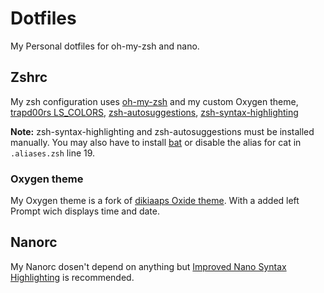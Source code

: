 # Dotfiles
My Personal dotfiles for oh-my-zsh and nano.

## Zshrc
My zsh configuration uses [oh-my-zsh](https://github.com/ohmyzsh/ohmyzsh "oh-my-zsh Github repository") and my custom Oxygen theme, [trapd00rs LS_COLORS](https://github.com/trapd00r/LS_COLORS "LS_COLORS Github repository"), [zsh-autosuggestions](https://github.com/zsh-users/zsh-autosuggestions "zsh-autosuggestions Github repository"), [zsh-syntax-highlighting](https://github.com/zsh-users/zsh-syntax-highlighting "zsh-syntax-highlighting Github repository")

**Note:** zsh-syntax-highlighting and zsh-autosuggestions must be installed manually. You may also have to install [bat](https://github.com/sharkdp/bat) or disable the alias for cat in ```.aliases.zsh``` line 19.

### Oxygen theme
My Oxygen theme is a fork of [dikiaaps Oxide theme](https://github.com/dikiaap/dotfiles/blob/master/.oh-my-zsh/themes/oxide.zsh-theme "See here"). With a added left Prompt wich displays time and date.

## Nanorc
My Nanorc dosen't depend on anything but [Improved Nano Syntax Highlighting](https://github.com/scopatz/nanorc) is recommended.
